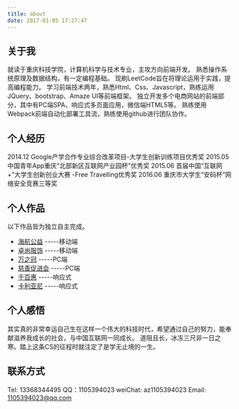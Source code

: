```yaml
---
title: about
date: 2017-01-05 17:27:47
---
```


## 关于我
就读于重庆科技学院，计算机科学与技术专业，主攻方向前端开发。
熟悉操作系统原理及数据结构，有一定编程基础。
现刷LeetCode旨在将理论运用于实践，提高编程能力。
学习前端技术两年，熟悉Html、Css、Javascript，熟练运用JQuery、bootstrap、Amaze UI等前端框架。
独立开发多个电商网站的前端部分，其中有PC端SPA，响应式多页面应用，微信端HTML5等。
熟练使用Webpack前端自动化部署工具流，熟练使用github进行团队协作。

## 个人经历
2014.12   	Google产学合作专业综合改革项目-大学生创新训练项目优秀奖
2015.05     中国青年App重庆“北部新区互联网产业园杯”优秀奖
2015.06 	首届中国“互联网+”大学生创新创业大赛 -Free Travelling优秀奖
2016.06     重庆市大学生“安码杯”网络安全竞赛三等奖

## 个人作品
以下作品皆为独立自主完成。
- [海航公益](https://liz606.github.io/hainanAirlines/) -----移动端
- [卓尚服饰](https://liz606.github.io/excellent_fashion_moblie/)  -----移动端
- [万之冠](https://liz606.github.io/a_group_company/)  -----PC端
- [慈善促进会](http://liz-crown.cn/project3/index.html) -----PC端
- [千百惠](http://liz-crown.cn/project4/index.html)  -----响应式
- [卡利亚尼](http://liz-crown.cn/project6/index.html) -----响应式


## 个人感悟  
其实真的非常幸运自己生在这样一个伟大的科技时代，希望通过自己的努力，能奉献滋养我成长的社会，与中国互联网一同成长。
道阻且长，冰冻三尺非一日之寒。踏上这条CS的征程时就注定了是学无止境的一生。
## 联系方式
Tel: 13368344495
QQ：1105394023
weiChat: az1105394023
Email: 1105394023@qq.com